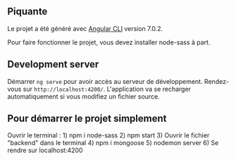 ## Piquante

Le projet a été généré avec [Angular CLI](https://github.com/angular/angular-cli) version 7.0.2.

Pour faire fonctionner le projet, vous devez installer node-sass à part.

## Development server

Démarrer `ng serve` pour avoir accès au serveur de développement. Rendez-vous sur `http://localhost:4200/`. L'application va se recharger automatiquement si vous modifiez un fichier source.

## Pour démarrer le projet simplement

Ouvrir le terminal : 1) npm i node-sass
                     2) npm start
                     3) Ouvrir le fichier "backend" dans le terminal
                     4) npm i mongoose
                     5) nodemon server
                     6) Se rendre sur localhost:4200
